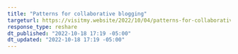 ```yaml
---
title: "Patterns for collaborative blogging"
targeturl: https://visitmy.website/2022/10/04/patterns-for-collaborative-blogging/ 
response_type: reshare
dt_published: "2022-10-18 17:19 -05:00"
dt_updated: "2022-10-18 17:19 -05:00"
---
```

